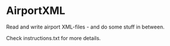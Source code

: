 # AirportXML
Read and write airport XML-files - and do some stuff in between.

Check instructions.txt for more details.
